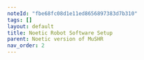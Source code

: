 ```yaml
---
noteId: "fbe68fc08d1e11ed8656897383d7b310"
tags: []
layout: default
title: Noetic Robot Software Setup
parent: Noetic version of MuSHR
nav_order: 2
---
```


